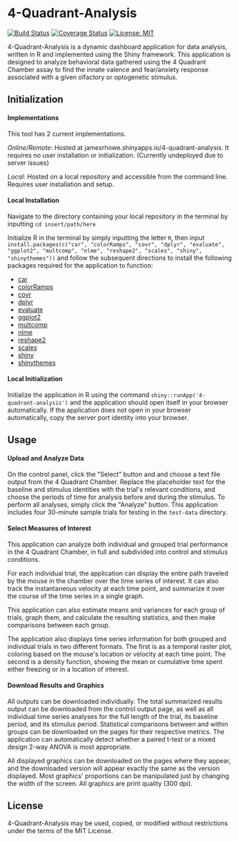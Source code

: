 4-Quadrant-Analysis
===================

 [![Build Status](https://travis-ci.org/jamesrhowe/4-Quadrant-Analysis.svg?branch=master)](https://travis-ci.org/jamesrhowe/4-Quadrant-Analysis)
 [![Coverage Status](https://coveralls.io/repos/github/jamesrhowe/4-Quadrant-Analysis/badge.svg?branch=master)](https://coveralls.io/github/jamesrhowe/4-Quadrant-Analysis?branch=master)
 [![License: MIT](https://img.shields.io/badge/License-MIT-yellow.svg)](https://opensource.org/licenses/MIT)

4-Quadrant-Analysis is a dynamic dashboard application for data analysis, written in R and implemented using the Shiny framework. This application is designed to analyze behavioral data gathered using the 4 Quadrant Chamber assay to find the innate valence and fear/anxiety response associated with a given olfactory or optogenetic stimulus.

Initialization
--------------
#### Implementations
This tool has 2 current implementations.

*Online/Remote*: Hosted at jamesrhowe.shinyapps.io/4-quadrant-analysis. It requires no user installation or initialization. (Currently undeployed due to server issues)

*Local*: Hosted on a local repository and accessible from the command line. Requires user installation and setup.

#### Local Installation

Navigate to the directory containing your local repository in the terminal by inputting `cd insert/path/here` 

Initialize R in the terminal by simply inputting the letter `R`, then input `install.packages(c("car", "colorRamps", "covr", "dplyr", "evaluate", "ggplot2", "multcomp", "nlme", "reshape2", "scales", "shiny", "shinythemes"))` and follow the subsequent directions to install the following packages required for the application to function:

  * [car](https://cran.r-project.org/web/packages/car/car.pdf)
  * [colorRamps](https://cran.r-project.org/web/packages/colorRamps/colorRamps.pdf)
  * [covr](https://cran.r-project.org/web/packages/covr/covr.pdf)
  * [dplyr](https://cran.r-project.org/web/packages/dplyr/dplyr.pdf)
  * [evaluate](https://cran.rstudio.com/web/packages/evaluate/evaluate.pdf)
  * [ggplot2](https://cran.r-project.org/web/packages/ggplot2/ggplot2.pdf)
  * [multcomp](https://cran.r-project.org/web/packages/multcomp/multcomp.pdf)
  * [nlme](https://cran.r-project.org/web/packages/nlme/nlme.pdf)
  * [reshape2](https://cran.r-project.org/web/packages/reshape2/reshape2.pdf)
  * [scales](https://cran.r-project.org/web/packages/scales/scales.pdf)
  * [shiny](https://cran.r-project.org/web/packages/shiny/shiny.pdf)
  * [shinythemes](https://cran.r-project.org/web/packages/shinythemes/shinythemes.pdf)
  
#### Local Initialization
  
Initialize the application in R using the command `shiny::runApp('4-quadrant-analysis')` and the application should open itself in your browser automatically. If the application does not open in your browser automatically, copy the server port identity into your browser.

Usage
-----

#### Upload and Analyze Data

On the control panel, click the "Select" button and and choose a text file output from the 4 Quadrant Chamber. Replace the placeholder text for the baseline and stimulus identities with the trial's relevant conditions, and choose the periods of time for analysis before and during the stimulus. To perform all analyses, simply click the "Analyze" button. This application includes four 30-minute sample trials for testing in the `test-data` directory.  

#### Select Measures of Interest

This application can analyze both individual and grouped trial performance in the 4 Quadrant Chamber, in full and subdivided into control and stimulus conditions. 

For each individual trial, the application can display the entire path traveled by the mouse in the chamber over the time series of interest. It can also track the instantaneous velocity at each time point, and summarize it over the course of the time series in a single graph. 

This application can also estimate means and variances for each group of trials, graph them, and calculate the resulting statistics, and then make comparisons between each group.  

The application also displays time series information for both grouped and individual trials in two different formats. The first is as a temporal raster plot, coloring based on the mouse's location or velocity at each time point. The second is a density function, showing the mean or cumulative time spent either freezing or in a location of interest. 

#### Download Results and Graphics

All outputs can be downloaded individually. The total summarized results output can be downloaded from the control output page, as well as all individual time series analyses for the full length of the trial, its baseline period, and its stimulus period. Statistical comparisons between and within groups can be downloaded on the pages for their respective metrics. The application can automatically detect whether a paired t-test or a mixed design 2-way ANOVA is most appropriate. 

All displayed graphics can be downloaded on the pages where they appear, and the downloaded version will appear exactly the same as the version displayed. Most graphics' proportions can be manipulated just by changing the width of the screen. All graphics are print quality (300 dpi).

License
-------

4-Quadrant-Analysis may be used, copied, or modified without restrictions under the terms of the MIT License.

